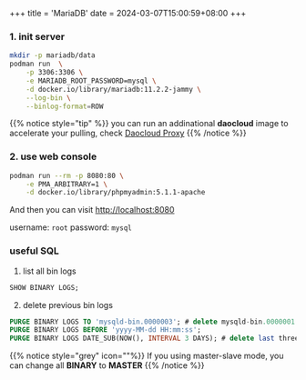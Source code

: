+++
title = 'MariaDB'
date = 2024-03-07T15:00:59+08:00
+++



### 1. init server
```sh
mkdir -p mariadb/data
podman run  \
    -p 3306:3306 \
    -e MARIADB_ROOT_PASSWORD=mysql \
    -d docker.io/library/mariadb:11.2.2-jammy \
    --log-bin \
    --binlog-format=ROW
```

{{% notice style="tip" %}}
you can run an addinational **daocloud** image to accelerate your pulling, check [Daocloud Proxy](daocloud/index.html)
{{% /notice %}}

### 2. use web console

```sh
podman run --rm -p 8080:80 \
    -e PMA_ARBITRARY=1 \
    -d docker.io/library/phpmyadmin:5.1.1-apache
```
And then you can visit [http://localhost:8080](http://localhost:8080) 

username: `root` 
password: `mysql` 

### useful SQL
1. list all bin logs
```sql
SHOW BINARY LOGS;
```

2. delete previous bin logs
```sql
PURGE BINARY LOGS TO 'mysqld-bin.0000003'; # delete mysqld-bin.0000001 and mysqld-bin.0000002
PURGE BINARY LOGS BEFORE 'yyyy-MM-dd HH:mm:ss';
PURGE BINARY LOGS DATE_SUB(NOW(), INTERVAL 3 DAYS); # delete last three days bin log file.
```

{{% notice style="grey" icon=""%}}
If you using master-slave mode, you can change all **BINARY** to **MASTER**
{{% /notice %}}